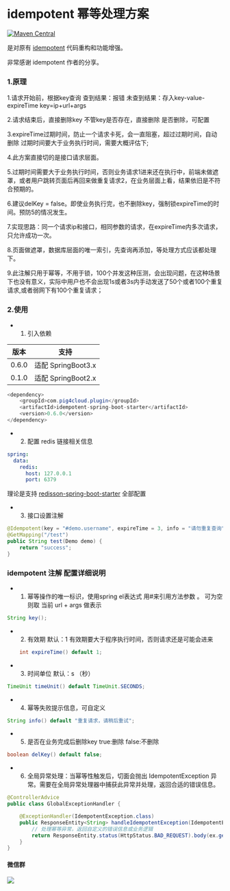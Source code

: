 # idempotent 幂等处理方案

[![Maven Central](https://img.shields.io/maven-central/v/com.pig4cloud.plugin/idempotent-spring-boot-starter.svg?label=Maven%20Central)](https://search.maven.org/search?q=g:%22com.pig4cloud.plugin%22%20AND%20a:%22idempotent-spring-boot-starter%22)

是对原有 [idempotent](https://github.com/it4alla/idempotent) 代码重构和功能增强。

非常感谢 idempotent 作者的分享。

### 1.原理

1.请求开始前，根据key查询
查到结果：报错
未查到结果：存入key-value-expireTime
key=ip+url+args

2.请求结束后，直接删除key
不管key是否存在，直接删除
是否删除，可配置

3.expireTime过期时间，防止一个请求卡死，会一直阻塞，超过过期时间，自动删除
过期时间要大于业务执行时间，需要大概评估下;

4.此方案直接切的是接口请求层面。

5.过期时间需要大于业务执行时间，否则业务请求1进来还在执行中，前端未做遮罩，或者用户跳转页面后再回来做重复请求2，在业务层面上看，结果依旧是不符合预期的。

6.建议delKey = false。即使业务执行完，也不删除key，强制锁expireTime的时间。预防5的情况发生。

7.实现思路：同一个请求ip和接口，相同参数的请求，在expireTime内多次请求，只允许成功一次。

8.页面做遮罩，数据库层面的唯一索引，先查询再添加，等处理方式应该都处理下。

9.此注解只用于幂等，不用于锁，100个并发这种压测，会出现问题，在这种场景下也没有意义，实际中用户也不会出现1s或者3s内手动发送了50个或者100个重复请求,或者弱网下有100个重复请求；


### 2.使用

- 1. 引入依赖

| 版本    | 支持 |
|-------|--|
| 0.6.0 | 适配 SpringBoot3.x |
| 0.1.0 | 适配 SpringBoot2.x |

```java
<dependency>
    <groupId>com.pig4cloud.plugin</groupId>
    <artifactId>idempotent-spring-boot-starter</artifactId>
    <version>0.6.0</version>
</dependency>
```

- 2. 配置 redis 链接相关信息

```yaml
spring:
  data:
    redis:
      host: 127.0.0.1
      port: 6379
```

理论是支持 [redisson-spring-boot-starter](https://github.com/redisson/redisson/tree/master/redisson-spring-boot-starter) 全部配置


- 3. 接口设置注解

```java
@Idempotent(key = "#demo.username", expireTime = 3, info = "请勿重复查询")
@GetMapping("/test")
public String test(Demo demo) {
    return "success";
}
```


### idempotent 注解 配置详细说明


- 1. 幂等操作的唯一标识，使用spring el表达式 用#来引用方法参数 。 可为空则取 当前 url + args 做表示
    
```java
String key();
```


- 2. 有效期 默认：1 有效期要大于程序执行时间，否则请求还是可能会进来

```java
	int expireTime() default 1;
```

- 3. 时间单位 默认：s （秒）

```java
TimeUnit timeUnit() default TimeUnit.SECONDS;
```

- 4. 幂等失败提示信息，可自定义

```java
String info() default "重复请求，请稍后重试";
```

- 5. 是否在业务完成后删除key true:删除 false:不删除

```java
boolean delKey() default false;
```
- 6. 全局异常处理：当幂等性触发后，切面会抛出 IdempotentException 异常。需要在全局异常处理器中捕获此异常并处理，返回合适的错误信息。

```java
@ControllerAdvice
public class GlobalExceptionHandler {

    @ExceptionHandler(IdempotentException.class)
    public ResponseEntity<String> handleIdempotentException(IdempotentException ex) {
        // 处理幂等异常，返回自定义的错误信息或业务逻辑
        return ResponseEntity.status(HttpStatus.BAD_REQUEST).body(ex.getMessage());
    }
}
```

#### 微信群

![](https://minio.pigx.vip/oss/202412/1735262426.png)
